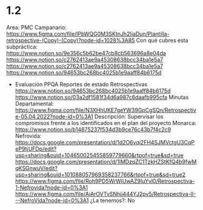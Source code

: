 # 1.2

Area: PMC
Campanario: https://www.figma.com/file/lPbWQG0M3SKtnJh2IjaDun/Plantilla-retrospective-(Copy)-(Copy)?node-id=1028%3A85
Con qué cubres esta subpráctica: https://www.notion.so/9e356c5b62be47cb8cb563696a8e04da 
https://www.notion.so/c2762413ae9a45308638bcc34ba1e5a7
https://www.notion.so/c2762413ae9a45308638bcc34ba1e5a7 
https://www.notion.so/94653bc268bc4025b1e9aaff84b6175d 
- Evaluación PPQA
Reportes de estado
Retrospectivas
https://www.notion.so/94653bc268bc4025b1e9aaff84b6175d
https://www.notion.so/03a2df1581f34d6a987c6daafb995cfa
Minutas
Departamental: https://www.figma.com/file/N3XHhUKE7geYW39GpCgSQn/Retrospective-05.04.2022?node-id=0%3A1
Descripción: Supervisar los compromisos frente a los identificados en el plan del proyecto
Monarca: https://www.notion.so/b14875237f534d3b9ce76c43b7f4c2c9
Nefrovida: https://docs.google.com/presentation/d/1d2O6vqi2FH4SJMVctgU3CqPeP9tjUFDp/edit?usp=sharing&ouid=104650025455859779660&rtpof=true&sd=true
https://docs.google.com/presentation/d/1lMDzqZC1TzkHZStKfQ4b9fwMqKSGnwuV/edit?usp=sharing&ouid=101088057969358237766&rtpof=true&sd=true2
https://www.figma.com/file/Roh9PD5WrWiUwAZ9IuYvl0/Retrospectiva-1-Nefrovida?node-id=0%3A1
https://www.figma.com/file/AiArOVTvSNhjj444YJ2pv5/Retrospectiva-II---NefroVida?node-id=0%3A1
¿La tenemos?: No